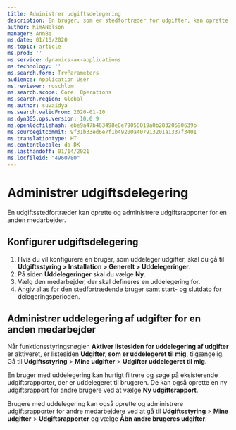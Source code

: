 ```yaml
---
title: Administrer udgiftsdelegering
description: En bruger, som er stedfortræder for udgifter, kan oprette og administrere udgiftsrapporter for en anden medarbejder i organisationen.
author: KimANelson
manager: AnnBe
ms.date: 01/10/2020
ms.topic: article
ms.prod: ''
ms.service: dynamics-ax-applications
ms.technology: ''
ms.search.form: TrvParameters
audience: Application User
ms.reviewer: roschlom
ms.search.scope: Core, Operations
ms.search.region: Global
ms.author: suvaidya
ms.search.validFrom: 2020-01-10
ms.dyn365.ops.version: 10.0.9
ms.openlocfilehash: ebe9a47b463498e8e79058019a0b28320590639b
ms.sourcegitcommit: 9f31b33ed6e7f1b49200a407913201a1337f3401
ms.translationtype: HT
ms.contentlocale: da-DK
ms.lasthandoff: 01/14/2021
ms.locfileid: "4960780"
---
```

# <a name="manage-expense-delegation"></a>Administrer udgiftsdelegering

En udgiftsstedfortræder kan oprette og administrere udgiftsrapporter for en anden medarbejder.

## <a name="configure-expense-delegation"></a>Konfigurer udgiftsdelegering

1. Hvis du vil konfigurere en bruger, som uddeleger udgifter, skal du gå til **Udgiftsstyring > Installation > Generelt > Uddelegeringer**.
2. På siden **Uddelegeringer** skal du vælge **Ny**.
3. Vælg den medarbejder, der skal defineres en uddelegering for. 
4. Angiv alias for den stedfortrædende bruger samt start- og slutdato for delegeringsperioden.

## <a name="manage-expense-delegation-for-another-employee"></a>Administrer uddelegering af udgifter for en anden medarbejder

Når funktionsstyringsnøglen **Aktiver listesiden for uddelegering af udgifter** er aktiveret, er listesiden **Udgifter, som er uddelegeret til mig**, tilgængelig. Gå til **Udgiftsstyring** > **Mine udgifter** > **Udgifter uddelegeret til mig**.

En bruger med uddelegering kan hurtigt filtrere og søge på eksisterende udgiftsrapporter, der er uddelegeret til brugeren. De kan også oprette en ny udgiftsrapport for andre brugere ved at vælge **Ny udgiftsrapport**.

Brugere med uddelegering kan også oprette og administrere udgiftsrapporter for andre medarbejdere ved at gå til **Udgiftsstyring** > **Mine udgifter** > **Udgiftsrapporter** og vælge **Åbn andre brugeres udgifter**.
